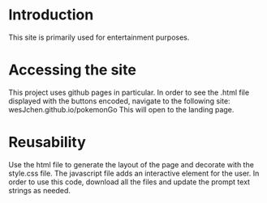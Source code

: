 # Introduction
This site is primarily used for entertainment purposes.

# Accessing the site
This project uses github pages in particular. In order to see the .html file displayed with the buttons encoded, navigate to the following site:
wesJchen.github.io/pokemonGo
This will open to the landing page.

# Reusability
Use the html file to generate the layout of the page and decorate with the style.css file.
The javascript file adds an interactive element for the user. In order to use this code, download all the files and update the prompt text strings as needed.

